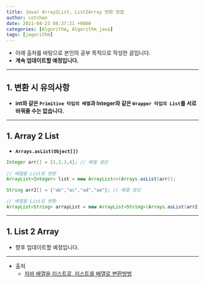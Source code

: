 ```yaml
---
title: Java) Array2List, List2Array 변환 방법
author: cotchan
date: 2021-04-23 08:37:21 +0800
categories: [Algorithm, Algorithm_java]
tags: [jagorithm]     
---
```


+ 아래 출처를 바탕으로 본인의 공부 목적으로 작성한 글입니다.    
+ **계속 업데이트할 예정입니다.**

---

## 1. 변환 시 유의사항

+ **int와 같은 `Primitive 타입의 배열`과 Integer와 같은 `Wrapper 타입의 List`를 서로 바꿔줄 수는 없습니다.**

---

## 1. Array 2 List

+ **`Arrays.asList(Object[])`**

```java
Integer arr[] = {1,2,3,4}; // 배열 생성
		
// 배열을 List로 변환
ArrayList<Integer> list = new ArrayList<>(Arrays.asList(arr));

String arr2[] = {"ab","ac","ad","ae"}; // 배열 생성

// 배열을 List로 변환
ArrayList<String> arrayList = new ArrayList<String>(Arrays.asList(arr2));
```

---

## 1. List 2 Array

+ 향후 업데이트할 예정입니다.


---

+ 출처
  + [자바 배열을 리스트로, 리스트를 배열로 변환방법](https://wakestand.tistory.com/183) 
